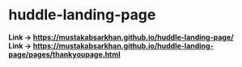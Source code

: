 # huddle-landing-page
**Link -> https://mustakabsarkhan.github.io/huddle-landing-page/</br>
Link -> https://mustakabsarkhan.github.io/huddle-landing-page/pages/thankyoupage.html**